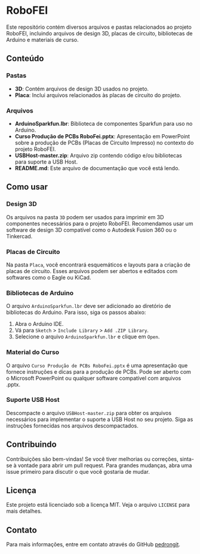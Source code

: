 # RoboFEI

Este repositório contém diversos arquivos e pastas relacionados ao projeto RoboFEI, incluindo arquivos de design 3D, placas de circuito, bibliotecas de Arduino e materiais de curso.

## Conteúdo

### Pastas

- **3D**: Contém arquivos de design 3D usados no projeto.
- **Placa**: Inclui arquivos relacionados às placas de circuito do projeto.

### Arquivos

- **ArduinoSparkfun.lbr**: Biblioteca de componentes Sparkfun para uso no Arduino.
- **Curso Produção de PCBs RoboFei.pptx**: Apresentação em PowerPoint sobre a produção de PCBs (Placas de Circuito Impresso) no contexto do projeto RoboFEI.
- **USBHost-master.zip**: Arquivo zip contendo código e/ou bibliotecas para suporte a USB Host.
- **README.md**: Este arquivo de documentação que você está lendo.

## Como usar

### Design 3D

Os arquivos na pasta `3D` podem ser usados para imprimir em 3D componentes necessários para o projeto RoboFEI. Recomendamos usar um software de design 3D compatível como o Autodesk Fusion 360 ou o Tinkercad.

### Placas de Circuito

Na pasta `Placa`, você encontrará esquemáticos e layouts para a criação de placas de circuito. Esses arquivos podem ser abertos e editados com softwares como o Eagle ou KiCad.

### Bibliotecas de Arduino

O arquivo `ArduinoSparkfun.lbr` deve ser adicionado ao diretório de bibliotecas do Arduino. Para isso, siga os passos abaixo:

1. Abra o Arduino IDE.
2. Vá para `Sketch` > `Include Library` > `Add .ZIP Library`.
3. Selecione o arquivo `ArduinoSparkfun.lbr` e clique em `Open`.

### Material do Curso

O arquivo `Curso Produção de PCBs RoboFei.pptx` é uma apresentação que fornece instruções e dicas para a produção de PCBs. Pode ser aberto com o Microsoft PowerPoint ou qualquer software compatível com arquivos .pptx.

### Suporte USB Host

Descompacte o arquivo `USBHost-master.zip` para obter os arquivos necessários para implementar o suporte a USB Host no seu projeto. Siga as instruções fornecidas nos arquivos descompactados.

## Contribuindo

Contribuições são bem-vindas! Se você tiver melhorias ou correções, sinta-se à vontade para abrir um pull request. Para grandes mudanças, abra uma issue primeiro para discutir o que você gostaria de mudar.

## Licença

Este projeto está licenciado sob a licença MIT. Veja o arquivo `LICENSE` para mais detalhes.

## Contato

Para mais informações, entre em contato através do GitHub [pedrongit](https://github.com/pedrongit).

